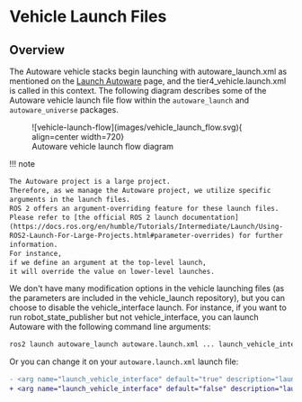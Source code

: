 # Vehicle Launch Files

## Overview

The Autoware vehicle stacks begin launching with autoware_launch.xml as mentioned on the
[Launch Autoware](../index.md) page,
and the tier4_vehicle.launch.xml is called in this context. The following diagram describes some of
the Autoware vehicle launch file flow within the `autoware_launch` and `autoware_universe` packages.

<figure markdown>
  ![vehicle-launch-flow](images/vehicle_launch_flow.svg){ align=center width=720}
  <figcaption>
    Autoware vehicle launch flow diagram
  </figcaption>
</figure>

!!! note

    The Autoware project is a large project.
    Therefore, as we manage the Autoware project, we utilize specific
    arguments in the launch files.
    ROS 2 offers an argument-overriding feature for these launch files.
    Please refer to [the official ROS 2 launch documentation](https://docs.ros.org/en/humble/Tutorials/Intermediate/Launch/Using-ROS2-Launch-For-Large-Projects.html#parameter-overrides) for further information.
    For instance,
    if we define an argument at the top-level launch,
    it will override the value on lower-level launches.

We don't have many modification options in the vehicle launching files
(as the parameters are included in the vehicle_launch repository),
but you can choose to disable the vehicle_interface launch.
For instance, if you want to run robot_state_publisher but not vehicle_interface,
you can launch Autoware with the following command line arguments:

```bash
ros2 launch autoware_launch autoware.launch.xml ... launch_vehicle_interface:=false ...
```

Or you can change it on your `autoware.launch.xml` launch file:

```diff
- <arg name="launch_vehicle_interface" default="true" description="launch vehicle interface"/>
+ <arg name="launch_vehicle_interface" default="false" description="launch vehicle interface"/>
```

